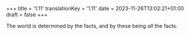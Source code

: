 +++
title = '1.11'
translationKey = '1.11'
date = 2023-11-26T13:02:21+01:00
draft = false
+++

The world is determined by the facts, and by these being <em>all</em> the facts.
